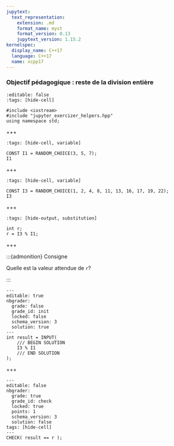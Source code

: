 ```yaml
---
jupytext:
  text_representation:
    extension: .md
    format_name: myst
    format_version: 0.13
    jupytext_version: 1.15.2
kernelspec:
  display_name: C++17
  language: C++17
  name: xcpp17
---
```


### Objectif pédagogique : reste de la division entière

```{code-cell}
:editable: false
:tags: [hide-cell]

#include <iostream>
#include "jupyter_exercizer_helpers.hpp"
using namespace std;
```

+++

```{code-cell}
:tags: [hide-cell, variable]

CONST I1 = RANDOM_CHOICE(3, 5, 7);
I1
```

+++

```{code-cell}
:tags: [hide-cell, variable]

CONST I3 = RANDOM_CHOICE(1, 2, 4, 8, 11, 13, 16, 17, 19, 22);
I3
```

+++

```{code-cell}
:tags: [hide-output, substitution]

int r;
r = I3 % I1;
```
+++

:::{admonition} Consigne

Quelle est la valeur attendue de `r`?

:::

```{code-cell}
---
editable: true
nbgrader:
  grade: false
  grade_id: init
  locked: false
  schema_version: 3
  solution: true
---
int result = INPUT(
    /// BEGIN SOLUTION
    I3 % I1
    /// END SOLUTION
);
```

+++

```{code-cell}
---
editable: false
nbgrader:
  grade: true
  grade_id: check
  locked: true
  points: 1
  schema_version: 3
  solution: false
tags: [hide-cell]
---
CHECK( result == r );
```
